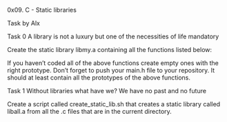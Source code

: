 0x09. C - Static libraries

Task by Alx 

Task 0 A library is not a luxury but one of the necessities of life
mandatory

Create the static library libmy.a containing all the functions listed below:

If you haven’t coded all of the above functions create empty ones with the right prototype.
Don’t forget to push your main.h file to your repository. It should at least contain all the prototypes of the above functions.

Task 1 Without libraries what have we? We have no past and no future

Create a script called create_static_lib.sh that creates a static library called liball.a from all the .c files that are in the current directory.
